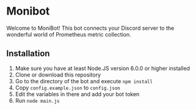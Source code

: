 # Monibot
Welcome to MoniBot! This bot connects your Discord server to the wonderful world of Prometheus metric collection.

## Installation
1. Make sure you have at least Node.JS version 6.0.0 or higher installed
2. Clone or download this repository
3. Go to the directory of the bot and execute `npm install`
4. Copy `config.example.json` to `config.json`
5. Edit the variables in there and add your bot token
6. Run `node main.js`